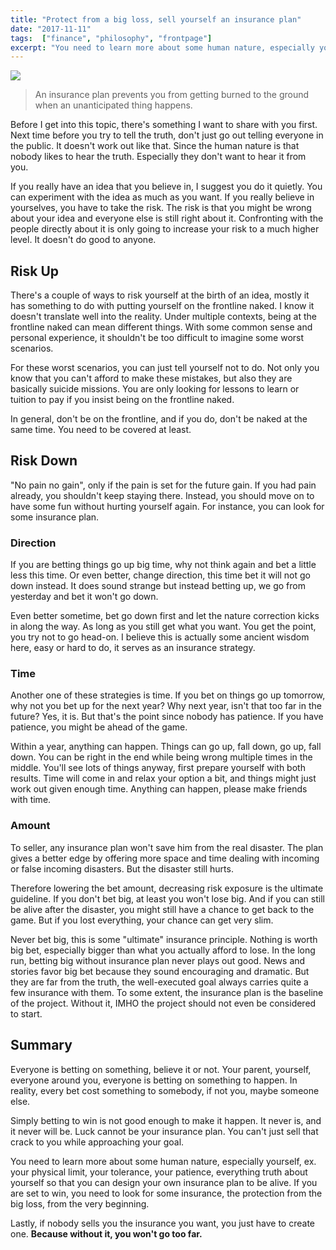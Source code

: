 ```yaml
---
title: "Protect from a big loss, sell yourself an insurance plan"
date: "2017-11-11"
tags:  ["finance", "philosophy", "frontpage"]
excerpt: "You need to learn more about some human nature, especially yourself, ex. your physical limit, your tolerance, your patience, everything truth about yourself so that you can design your own insurance plan to be alive. If you are set to win, you need to look for some insurance, the protection from the big loss, from the very beginning."
---
```


![](https://media-exp1.licdn.com/dms/image/C5612AQEbLPmGtKPJ6w/article-cover_image-shrink_720_1280/0?e=1597881600&v=beta&t=hfY6VQCRdRucHAI1VHhrjd4pCHdyw3x1h4fKDh-b_dQ)

> An insurance plan prevents you from getting burned to the ground when an unanticipated thing happens.

Before I get into this topic, there's something I want to share with you first. Next time before you try to tell the truth, don't just go out telling everyone in the public. It doesn't work out like that. Since the human nature is that nobody likes to hear the truth. Especially they don't want to hear it from you.

If you really have an idea that you believe in, I suggest you do it quietly. You can experiment with the idea as much as you want. If you really believe in yourselves, you have to take the risk. The risk is that you might be wrong about your idea and everyone else is still right about it. Confronting with the people directly about it is only going to increase your risk to a much higher level. It doesn't do good to anyone.

## Risk Up

There's a couple of ways to risk yourself at the birth of an idea, mostly it has something to do with putting yourself on the frontline naked. I know it doesn't translate well into the reality. Under multiple contexts, being at the frontline naked can mean different things. With some common sense and personal experience, it shouldn't be too difficult to imagine some worst scenarios.

For these worst scenarios, you can just tell yourself not to do. Not only you know that you can't afford to make these mistakes, but also they are basically suicide missions. You are only looking for lessons to learn or tuition to pay if you insist being on the frontline naked.

In general, don't be on the frontline, and if you do, don't be naked at the same time. You need to be covered at least.

## Risk Down

"No pain no gain", only if the pain is set for the future gain. If you had pain already, you shouldn't keep staying there. Instead, you should move on to have some fun without hurting yourself again. For instance, you can look for some insurance plan.

### Direction

If you are betting things go up big time, why not think again and bet a little less this time. Or even better, change direction, this time bet it will not go down instead. It does sound strange but instead betting up, we go from yesterday and bet it won't go down.

Even better sometime, bet go down first and let the nature correction kicks in along the way. As long as you still get what you want. You get the point, you try not to go head-on. I believe this is actually some ancient wisdom here, easy or hard to do, it serves as an insurance strategy.

### Time

Another one of these strategies is time. If you bet on things go up tomorrow, why not you bet up for the next year? Why next year, isn't that too far in the future? Yes, it is. But that's the point since nobody has patience. If you have patience, you might be ahead of the game.

Within a year, anything can happen. Things can go up, fall down, go up, fall down. You can be right in the end while being wrong multiple times in the middle. You'll see lots of things anyway, first prepare yourself with both results. Time will come in and relax your option a bit, and things might just work out given enough time. Anything can happen, please make friends with time.

### Amount

To seller, any insurance plan won't save him from the real disaster. The plan gives a better edge by offering more space and time dealing with incoming or false incoming disasters. But the disaster still hurts.

Therefore lowering the bet amount, decreasing risk exposure is the ultimate guideline. If you don't bet big, at least you won't lose big. And if you can still be alive after the disaster, you might still have a chance to get back to the game. But if you lost everything, your chance can get very slim.

Never bet big, this is some "ultimate" insurance principle. Nothing is worth big bet, especially bigger than what you actually afford to lose. In the long run, betting big without insurance plan never plays out good. News and stories favor big bet because they sound encouraging and dramatic. But they are far from the truth, the well-executed goal always carries quite a few insurance with them. To some extent, the insurance plan is the baseline of the project. Without it, IMHO the project should not even be considered to start.

## Summary
Everyone is betting on something, believe it or not. Your parent, yourself, everyone around you, everyone is betting on something to happen. In reality, every bet cost something to somebody, if not you, maybe someone else.

Simply betting to win is not good enough to make it happen. It never is, and it never will be. Luck cannot be your insurance plan. You can't just sell that crack to you while approaching your goal.

You need to learn more about some human nature, especially yourself, ex. your physical limit, your tolerance, your patience, everything truth about yourself so that you can design your own insurance plan to be alive. If you are set to win, you need to look for some insurance, the protection from the big loss, from the very beginning.

Lastly, if nobody sells you the insurance you want, you just have to create one. **Because without it, you won't go too far.**
